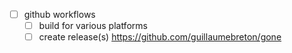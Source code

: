 - [ ] github workflows
    - [ ] build for various platforms
    - [ ] create release(s)
  https://github.com/guillaumebreton/gone